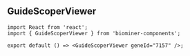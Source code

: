 ## GuideScoperViewer

```tsx
import React from 'react';
import { GuideScoperViewer } from 'biominer-components';

export default () => <GuideScoperViewer geneId="7157" />;
```

<API></API>
